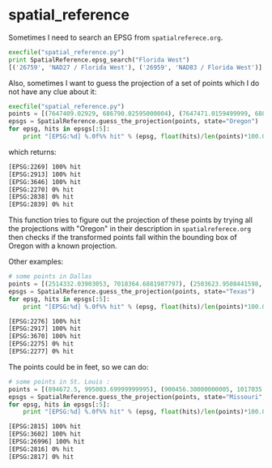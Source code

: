# spatial_reference
Sometimes I need to search an EPSG from ```spatialreferece.org```.

```python
execfile("spatial_reference.py")
print SpatialReference.epsg_search("Florida West")
[('26759', 'NAD27 / Florida West'), ('26959', 'NAD83 / Florida West')]
```

Also, sometimes I want to guess the projection of a set of points which I do not have any clue about it:
```python
execfile("spatial_reference.py")
points = [(7647409.02929, 686790.02595000004), (7647471.0159499999, 688344.44999999995),  (7645653.23905, 684826.79570999998), (7645656.2857100004, 684567.37809999997)]
epsgs = SpatialReference.guess_the_projection(points, state="Oregon")
for epsg, hits in epsgs[:5]:
    print "[EPSG:%d] %.0f%% hit" % (epsg, float(hits)/len(points)*100.0)
```
which returns:
```bash
[EPSG:2269] 100% hit
[EPSG:2913] 100% hit
[EPSG:3646] 100% hit
[EPSG:2270] 0% hit
[EPSG:2838] 0% hit
[EPSG:2839] 0% hit
```
This function tries to figure out the projection of these points by trying all the projections with "Oregon" in their description in ```spatialreferece.org``` then checks if the transformed points fall within the bounding box of Oregon with a known projection.

Other examples:
```python
# some points in Dallas
points = [(2514332.03903053, 7018364.6881987797), (2503623.9508441598, 6974201.6616298398), (2499328.3021238302, 6939465.4717225898), (2499328.3021238302, 6939465.4717225898), (2499328.3021238302, 6939465.4717225898)]
epsgs = SpatialReference.guess_the_projection(points, state="Texas")
for epsg, hits in epsgs[:5]:
    print "[EPSG:%d] %.0f%% hit" % (epsg, float(hits)/len(points)*100.0)
```

```bash
[EPSG:2276] 100% hit
[EPSG:2917] 100% hit
[EPSG:3670] 100% hit
[EPSG:2275] 0% hit
[EPSG:2277] 0% hit
```

The points could be in feet, so we can do:
```python
# some points in St. Louis :
points = [(894672.5, 995003.69999999995), (900456.30000000005, 1017035.0), (900456.30000000005, 1017035.0), (882164.59999999998, 999102.19999999995), (891889.30000000005, 1034635.0), (898334.0, 1022420.0), (894343.0, 1005425.0), (893510.30000000005, 1033772.0), (883747.80000000005, 1004093.0), (877404.59999999998, 1027557.0)]
epsgs = SpatialReference.guess_the_projection(points, state="Missouri", city="St. Louis", conversion=SpatialReference.meter_to_feet)
for epsg, hits in epsgs[:5]:
    print "[EPSG:%d] %.0f%% hit" % (epsg, float(hits)/len(points)*100.0)
```

```bash
[EPSG:2815] 100% hit
[EPSG:3602] 100% hit
[EPSG:26996] 100% hit
[EPSG:2816] 0% hit
[EPSG:2817] 0% hit
```